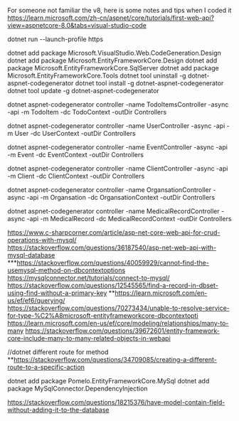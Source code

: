 For someone not familiar the v8, here is some notes and tips when I coded it
https://learn.microsoft.com/zh-cn/aspnet/core/tutorials/first-web-api?view=aspnetcore-8.0&tabs=visual-studio-code

dotnet run --launch-profile https

dotnet add package Microsoft.VisualStudio.Web.CodeGeneration.Design
dotnet add package Microsoft.EntityFrameworkCore.Design
dotnet add package Microsoft.EntityFrameworkCore.SqlServer
dotnet add package Microsoft.EntityFrameworkCore.Tools
dotnet tool uninstall -g dotnet-aspnet-codegenerator
dotnet tool install -g dotnet-aspnet-codegenerator
dotnet tool update -g dotnet-aspnet-codegenerator

dotnet aspnet-codegenerator controller -name TodoItemsController -async -api -m TodoItem -dc TodoContext -outDir Controllers

dotnet aspnet-codegenerator controller -name UserController -async -api -m User -dc UserContext -outDir Controllers

dotnet aspnet-codegenerator controller -name EventController -async -api -m Event -dc EventContext -outDir Controllers

dotnet aspnet-codegenerator controller -name ClientController -async -api -m Client -dc ClientContext -outDir Controllers

dotnet aspnet-codegenerator controller -name OrgansationController -async -api -m Organsation -dc OrgansationContext -outDir Controllers

dotnet aspnet-codegenerator controller -name MedicalRecordController -async -api -m MedicalRecord -dc MedicalRecordContext -outDir Controllers


https://www.c-sharpcorner.com/article/asp-net-core-web-api-for-crud-operations-with-mysql/
https://stackoverflow.com/questions/36187540/asp-net-web-api-with-mysql-database
***https://stackoverflow.com/questions/40059929/cannot-find-the-usemysql-method-on-dbcontextoptions
https://mysqlconnector.net/tutorials/connect-to-mysql/
https://stackoverflow.com/questions/12545565/find-a-record-in-dbset-using-find-without-a-primary-key
**https://learn.microsoft.com/en-us/ef/ef6/querying/
https://stackoverflow.com/questions/70273434/unable-to-resolve-service-for-type-%C2%A8microsoft-entityframeworkcore-dbcontextopti
https://learn.microsoft.com/en-us/ef/core/modeling/relationships/many-to-many
https://stackoverflow.com/questions/39672601/entity-framework-core-include-many-to-many-related-objects-in-webapi


//dotnet different route for method
**https://stackoverflow.com/questions/34709085/creating-a-different-route-to-a-specific-action



dotnet add package Pomelo.EntityFrameworkCore.MySql
dotnet add package MySqlConnector.DependencyInjection

https://stackoverflow.com/questions/18215376/have-model-contain-field-without-adding-it-to-the-database